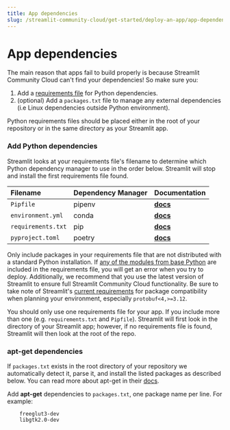 ```yaml
---
title: App dependencies
slug: /streamlit-community-cloud/get-started/deploy-an-app/app-dependencies
---
```


# App dependencies

The main reason that apps fail to build properly is because Streamlit Community Cloud can't find your dependencies! So make sure you:

1. Add a [requirements file](#add-python-dependencies) for Python dependencies.
2. (optional) Add a `packages.txt` file to manage any external dependencies (i.e Linux dependencies outside Python environment).

<Note>

Python requirements files should be placed either in the root of your repository or in the same
directory as your Streamlit app.

</Note>

### Add Python dependencies

Streamlit looks at your requirements file's filename to determine which Python dependency manager to use in the order below. Streamlit will stop and install the first requirements file found.

| **Filename**       | **Dependency Manager** | **Documentation**                                                                                                                     |
| :----------------- | :--------------------- | :------------------------------------------------------------------------------------------------------------------------------------ |
| `Pipfile`          | pipenv                 | **[docs](https://pipenv-fork.readthedocs.io/en/latest/basics.html)**                                                                  |
| `environment.yml`  | conda                  | **[docs](https://conda.io/projects/conda/en/latest/user-guide/tasks/manage-environments.html#creating-an-environment-file-manually)** |
| `requirements.txt` | pip                    | **[docs](https://pip.pypa.io/en/stable/user_guide/#requirements-files)**                                                              |
| `pyproject.toml`   | poetry                 | **[docs](https://python-poetry.org/docs/basic-usage/)**                                                                               |

<Note>

Only include packages in your requirements file that are not distributed with a standard Python
installation. If [any of the modules from base Python](https://docs.python.org/3/py-modindex.html)
are included in the requirements file, you will get an error when you try to deploy. Additionally, we recommend that you
use the latest version of Streamlit to ensure full Streamlit Community Cloud functionality. Be sure to take note of
Streamlit's [current requirements](https://github.com/streamlit/streamlit/blob/develop/lib/dev-requirements.txt)
for package compatibility when planning your environment, especially `protobuf<4,>=3.12`.

</Note>

<Warning>

You should only use one requirements file for your app. If you include more than one (e.g.
`requirements.txt` and `Pipfile`). Streamlit will first look in the directory of your Streamlit app;
however, if no requirements file is found, Streamlit will then look at the root of the repo.

</Warning>

### apt-get dependencies

If `packages.txt` exists in the root directory of your repository we automatically detect it, parse it, and install the listed packages as described below. You can read more about apt-get in their [docs](https://linux.die.net/man/8/apt-get).

Add **apt-get** dependencies to `packages.txt`, one package name per line. For example:

```shell
    freeglut3-dev
    libgtk2.0-dev
```
